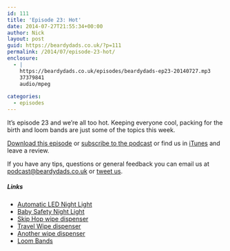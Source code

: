 ```yaml
---
id: 111
title: 'Episode 23: Hot'
date: 2014-07-27T21:55:34+00:00
author: Nick
layout: post
guid: https://beardydads.co.uk/?p=111
permalink: /2014/07/episode-23-hot/
enclosure:
  - |
    https://beardydads.co.uk/episodes/beardydads-ep23-20140727.mp3
    37379841
    audio/mpeg
    
categories:
  - episodes
---
```

It&#8217;s episode 23 and we&#8217;re all too hot. Keeping everyone cool, packing for the birth and loom bands are just some of the topics this week.

[Download this episode](https://beardydads.co.uk/episodes/beardydads-ep23-20140727.mp3) or [subscribe to the podcast](http://feeds.feedburner.com/BeardyDads) or find us in [iTunes](https://itunes.apple.com/gb/podcast/beardy-dads/id798785734) and leave a review.

If you have any tips, questions or general feedback you can email us at <podcast@beardydads.co.uk> or [tweet us](http://twitter.com/beardydads).

##### Links

  * [Automatic LED Night Light](http://www.amazon.co.uk/dp/B0080XBRMO)
  * [Baby Safety Night Light](http://www.amazon.co.uk/dp/B00BNEUS3Q)
  * [Skip Hop wipe dispenser](http://www.amazon.co.uk/Skip-Hop-Swipes-Wipes-Case/dp/B001LF3YQK)
  * [Travel Wipe dispenser](http://www.jojomamanbebe.co.uk/sp+-2-pack-wet-wipe-cases-in-baby-changing-bags-and-mats+b1224)
  * [Another wipe dispenser](http://www.amazon.co.uk/Pampers-Wipes-Sensitive-Touch-Essentials/dp/B001ROSOSI)
  * [Loom Bands](http://en.wikipedia.org/wiki/Loom_band)